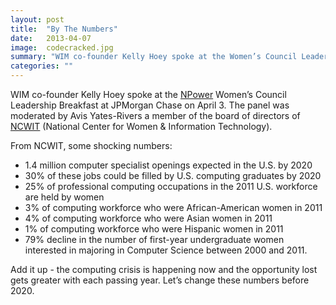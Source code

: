 ```yaml
---
layout: post
title:  "By The Numbers"
date:   2013-04-07
image:  codecracked.jpg
summary: "WIM co-founder Kelly Hoey spoke at the Women’s Council Leadership Breakfast at JPMorgan Chase on April 3. The panel was moderated by Avis Yates-Rivers a member of the board of directors of National Center for Women & Information Technology)"
categories: ""
---
```


WIM co-founder Kelly Hoey spoke at the [NPower](http://www.npower.org/) Women’s Council Leadership Breakfast at JPMorgan Chase on April 3. The panel was moderated by Avis Yates-Rivers a member of the board of directors of [NCWIT](http://www.ncwit.org/) (National Center for Women & Information Technology).

From NCWIT, some shocking numbers:

* 1.4 million computer specialist openings expected in the U.S. by 2020
* 30% of these jobs could be filled by U.S. computing graduates by 2020
* 25% of professional computing occupations in the 2011 U.S. workforce are held by women
* 3% of computing workforce who were African-American women in 2011
* 4% of computing workforce who were Asian women in 2011
* 1% of computing workforce who were Hispanic women in 2011
* 79% decline in the number of first-year undergraduate women interested in majoring in Computer Science between 2000 and 2011.


Add it up  - the computing crisis is happening now and the opportunity lost gets greater with each passing year. Let’s change these numbers before 2020.

